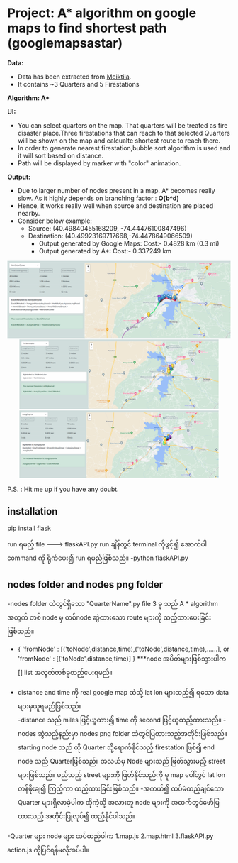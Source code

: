 # Project: A* algorithm on google maps to find shortest path (googlemapsastar)
__Data:__
* Data has been extracted from [Meiktila](https://leafletjs.com/).<br> 
* It contains ~3 Quarters and 5 Firestations <br>

__Algorithm: A*__

__UI:__

* You can select quarters on the map. That quarters will be treated as fire disaster place.Three firestations that can reach to that selected Quarters will be shown on the map and calcualte shortest route to reach there.
* In order to generate nearest firestation,bubble sort algorithm is used and it will sort based on distance.
* Path will be displayed by marker with "color" animation.

__Output:__

* Due to larger number of nodes present in a map. A* becomes really slow. As it highly depends on branching factor : __O(b^d)__ 
* Hence, it works really well when source and destination are placed nearby.
* Consider below example:
  * Source: (40.49840455168209, -74.44476100847496)
  * Destination: (40.49923169717668,-74.4478649066509)
    * Output generated by Google Maps: Cost:- 0.4828 km (0.3 mi)
    * Output generated by A*: Cost:-  0.337249 km

<p align="center">
  <img src="output/1.NanDawGone result.png" width="1000" title="Application Output"><br>
  <img src="output/2.ThiriMinGular.png" width="450" title="Google Maps Output"><br>
 <img src="output/3.AungZayYar.png" width="450" title="Google Maps Output">
</p>

P.S. : Hit me up if you have any doubt.

installation
-----------------------
pip install flask

run ရမည့် file ---> flaskAPI.py
run ချိန်တွင် terminal ကိုဖွင့်၍ အောက်ပါ command ကို ရိုက်ပေး၍ run ရမည်ဖြစ်သည်။
-python flaskAPI.py

nodes folder and nodes png folder
-----------------------------------------
-nodes folder ထဲတွင်ရှိသော "QuarterName".py file 3 ခု သည် A * algorithm အတွက် တစ် node မှ တစ်node ဆွဲထားသော route များကို ထည့်ထားပေးခြင်းဖြစ်သည်။ 
- {
    'fromNode' : [('toNode',distance,time),('toNode',distance,time),......],
      or
    'fromNode' : [('toNode',distance,time)]
}
***node အပိတ်များဖြစ်သွားပါက [] list အလွတ်တစ်ခုထည့်ပေးရမည်။ 
* distance and time ကို real google map ထဲသို့ lat lon များထည့်၍ ရသော data များမှယူရမည်ဖြစ်သည်။<br>
-distance သည် miles ဖြင့်ယူထား၍ time ကို second ဖြင့်ယူထည့်ထားသည်။ 
-nodes ဆွဲသည့်နည်းမှာ nodes png folder ထဲတွင်ပြထားသည့်အတိုင်းဖြစ်သည်။ starting node သည် ထို Quarter သို့ရောက်နိုင်သည့် 
firestation ဖြစ်၍ end node သည် Quarterဖြစ်သည်။ အလယ်မှ Node များသည် ဖြတ်သွားမည့် street များဖြစ်သည်။ မည်သည့် street
များကို ဖြတ်နိုင်သည်ကို မူ map ပေါ်တွင် lat lon တန်ဖိုးချ၍ ကြည့်ကာ ထည့်ထားခြင်းဖြစ်သည်။ 
-အကယ်၍ ထပ်မံထည့်ချင်သော Quarter များရှိလာခဲ့ပါက ထိုကဲ့သို့ အလားတူ node များကို အထက်တွင်ဖော်ပြထားသည့် အတိုင်းပြုလုပ်၍ ထည့်နိုင်ပါသည်။ 

-Quarter များ node များ ထပ်ထည့်ပါက 
1.map.js
2.map.html 
3.flaskAPI.py
action.js ကိုပြင်ရန်မလိုအပ်ပါ။ 
